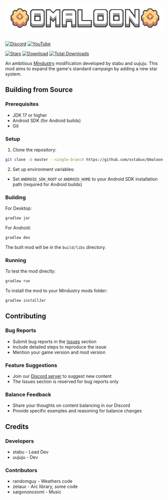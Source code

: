 # ![img.png](/assets/img.png)

[![Discord](https://img.shields.io/discord/1011940744774303795.svg?color=7289da&logo=discord&label=Omaloon-General&style=for-the-badge)](https://discord.gg/bNMT82Hswb)
[![YouTube](https://img.shields.io/youtube/channel/subscribers/UCKYkjTAwp-ZpKBVDdknSIHw?color=ff5959&label=YouTube&logo=youtube&style=for-the-badge)](https://www.youtube.com/@omaloon)

[![Stars](https://img.shields.io/github/stars/xstabux/Omaloon?color=7289da&label=%20Please%20Star%20Omaloon%21&style=for-the-badge)](https://github.com/xStaBUx/Omaloon-mod-public)
[![Download](https://img.shields.io/github/v/release/xStaBUx/Omaloon-mod-public?color=6aa84f&include_prereleases&label=Latest%20version&logo=github&logoColor=white&style=for-the-badge)](https://github.com/xStaBUx/Omaloon-mod-public/releases)
[![Total Downloads](https://img.shields.io/github/downloads/xStaBUx/Omaloon-mod-public/total?color=7289da&label&logo=docusign&logoColor=white&style=for-the-badge)](https://github.com/xStaBUx/Omaloon-mod-public/releases)

An ambitious [Mindustry](https://github.com/Anuken/Mindustry) modification developed by stabu and uujuju. This mod aims to expand the game's standard campaign by adding a new star system.

## Building from Source

### Prerequisites

- JDK 17 or higher
- Android SDK (for Android builds)
- Git

### Setup

1. Clone the repository:
```bash
git clone -b master --single-branch https://github.com/xstabux/Omaloon
```

2. Set up environment variables:
- Set `ANDROID_SDK_ROOT` or `ANDROID_HOME` to your Android SDK installation path (required for Android builds)

### Building

For Desktop:
```bash
gradlew jar
```

For Android:
```bash
gradlew dex
```

The built mod will be in the `build/libs` directory.

### Running

To test the mod directly:
```bash
gradlew run
```

To install the mod to your Mindustry mods folder:
```bash
gradlew installJar
```

## Contributing

### Bug Reports
- Submit bug reports in the [Issues](https://github.com/xStaBUx/Omaloon-mod-public/issues) section
- Include detailed steps to reproduce the issue
- Mention your game version and mod version

### Feature Suggestions
- Join our [Discord server](https://discord.gg/bNMT82Hswb) to suggest new content
- The Issues section is reserved for bug reports only

### Balance Feedback
- Share your thoughts on content balancing in our Discord
- Provide specific examples and reasoning for balance changes

## Credits

### Developers
- stabu - Lead Dev
- uujuju - Dev
### Contributors
- randomguy - Weathers code
- zelaux - Arc library, some code
- saigononozomi - Music
